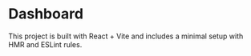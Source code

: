 # Dashboard

This project is built with React + Vite and includes a minimal setup with HMR and ESLint rules.
